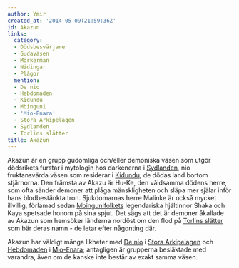 ```yaml
---
author: Ymir
created_at: '2014-05-09T21:59:36Z'
id: Akazun
links:
  category:
  - Dödsbesvärjare
  - Gudaväsen
  - Mörkermän
  - Nidingar
  - Plågor
  mention:
  - De nio
  - Hebdomaden
  - Kidundu
  - Mbinguni
  - 'Mio-Enara'
  - Stora Arkipelagen
  - Sydlanden
  - Torlins slätter
title: Akazun
---
```


Akazun är en grupp gudomliga och/eller demoniska väsen som utgör dödsrikets furstar i mytologin hos
darkenerna i [Sydlanden], nio fruktansvärda väsen som residerar i [Kidundu], de dödas land bortom
stjärnorna. Den främsta av Akazu är Hu-Ke, den våldsamma dödens herre, som ofta sänder demoner att
plåga mänskligheten och släpa mer själar inför hans blodbestänkta tron. Sjukdomarnas herre Malinke
är också mycket illvillig, förlamad sedan [Mbingunifolkets] legendariska hjältinnor Shaka och Kaya
spetsade honom på sina spjut. Det sägs att det är demoner åkallade av Akazun som hemsöker länderna
nordöst om den flod på [Torlins slätter] som bär deras namn - de letar efter någonting där.

Akazun har väldigt många likheter med [De nio] i [Stora Arkipelagen] och [Hebdomaden] i [Mio-Enara];
antagligen är grupperna besläktade med varandra, även om de kanske inte består av exakt samma väsen.

  [Sydlanden]: Sydlanden
  [Kidundu]: Kidundu
  [Mbingunifolkets]: Mbinguni
  [Torlins slätter]: Torlins_slätter
  [De nio]: De_nio
  [Stora Arkipelagen]: Stora_Arkipelagen
  [Hebdomaden]: Hebdomaden
  [Mio-Enara]: Mio-Enara